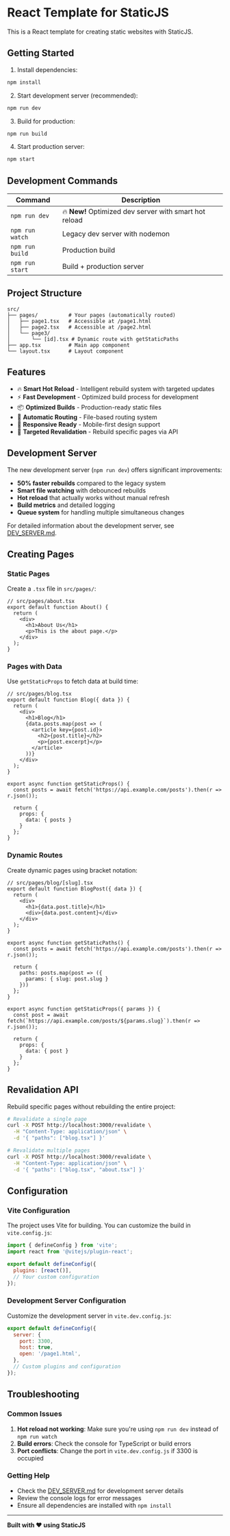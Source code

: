 # React Template for StaticJS

This is a React template for creating static websites with StaticJS.

## Getting Started

1. Install dependencies:
```bash
npm install
```

2. Start development server (recommended):
```bash
npm run dev
```

3. Build for production:
```bash
npm run build
```

4. Start production server:
```bash
npm start
```

## Development Commands

| Command | Description |
|---------|-------------|
| `npm run dev` | 🔥 **New!** Optimized dev server with smart hot reload |
| `npm run watch` | Legacy dev server with nodemon |
| `npm run build` | Production build |
| `npm run start` | Build + production server |

## Project Structure

```
src/
├── pages/          # Your pages (automatically routed)
│   ├── page1.tsx   # Accessible at /page1.html
│   ├── page2.tsx   # Accessible at /page2.html
│   └── page3/
│       └── [id].tsx # Dynamic route with getStaticPaths
├── app.tsx         # Main app component
└── layout.tsx      # Layout component
```

## Features

- 🔥 **Smart Hot Reload** - Intelligent rebuild system with targeted updates
- ⚡ **Fast Development** - Optimized build process for development
- 📦 **Optimized Builds** - Production-ready static files
- 🔄 **Automatic Routing** - File-based routing system
- 📱 **Responsive Ready** - Mobile-first design support
- 🎯 **Targeted Revalidation** - Rebuild specific pages via API

## Development Server

The new development server (`npm run dev`) offers significant improvements:

- **50% faster rebuilds** compared to the legacy system
- **Smart file watching** with debounced rebuilds
- **Hot reload** that actually works without manual refresh
- **Build metrics** and detailed logging
- **Queue system** for handling multiple simultaneous changes

For detailed information about the development server, see [DEV_SERVER.md](./DEV_SERVER.md).

## Creating Pages

### Static Pages

Create a `.tsx` file in `src/pages/`:

```tsx
// src/pages/about.tsx
export default function About() {
  return (
    <div>
      <h1>About Us</h1>
      <p>This is the about page.</p>
    </div>
  );
}
```

### Pages with Data

Use `getStaticProps` to fetch data at build time:

```tsx
// src/pages/blog.tsx
export default function Blog({ data }) {
  return (
    <div>
      <h1>Blog</h1>
      {data.posts.map(post => (
        <article key={post.id}>
          <h2>{post.title}</h2>
          <p>{post.excerpt}</p>
        </article>
      ))}
    </div>
  );
}

export async function getStaticProps() {
  const posts = await fetch('https://api.example.com/posts').then(r => r.json());
  
  return {
    props: {
      data: { posts }
    }
  };
}
```

### Dynamic Routes

Create dynamic pages using bracket notation:

```tsx
// src/pages/blog/[slug].tsx
export default function BlogPost({ data }) {
  return (
    <div>
      <h1>{data.post.title}</h1>
      <div>{data.post.content}</div>
    </div>
  );
}

export async function getStaticPaths() {
  const posts = await fetch('https://api.example.com/posts').then(r => r.json());
  
  return {
    paths: posts.map(post => ({
      params: { slug: post.slug }
    }))
  };
}

export async function getStaticProps({ params }) {
  const post = await fetch(`https://api.example.com/posts/${params.slug}`).then(r => r.json());
  
  return {
    props: {
      data: { post }
    }
  };
}
```

## Revalidation API

Rebuild specific pages without rebuilding the entire project:

```bash
# Revalidate a single page
curl -X POST http://localhost:3000/revalidate \
  -H "Content-Type: application/json" \
  -d '{ "paths": ["blog.tsx"] }'

# Revalidate multiple pages
curl -X POST http://localhost:3000/revalidate \
  -H "Content-Type: application/json" \
  -d '{ "paths": ["blog.tsx", "about.tsx"] }'
```

## Configuration

### Vite Configuration

The project uses Vite for building. You can customize the build in `vite.config.js`:

```javascript
import { defineConfig } from 'vite';
import react from '@vitejs/plugin-react';

export default defineConfig({
  plugins: [react()],
  // Your custom configuration
});
```

### Development Server Configuration

Customize the development server in `vite.dev.config.js`:

```javascript
export default defineConfig({
  server: {
    port: 3300,
    host: true,
    open: '/page1.html',
  },
  // Custom plugins and configuration
});
```

## Troubleshooting

### Common Issues

1. **Hot reload not working**: Make sure you're using `npm run dev` instead of `npm run watch`
2. **Build errors**: Check the console for TypeScript or build errors
3. **Port conflicts**: Change the port in `vite.dev.config.js` if 3300 is occupied

### Getting Help

- Check the [DEV_SERVER.md](./DEV_SERVER.md) for development server details
- Review the console logs for error messages
- Ensure all dependencies are installed with `npm install`

---

**Built with ❤️ using StaticJS**
